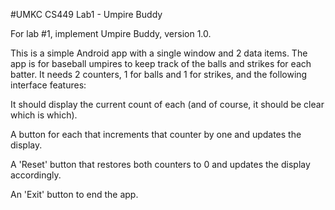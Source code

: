 #UMKC CS449 Lab1 - Umpire Buddy

For lab #1, implement Umpire Buddy, version 1.0. 

This is a simple Android app with a single window and 2 data items. The app is for baseball umpires to keep track of the balls and strikes for each batter. It needs 2 counters, 1 for balls and 1 for strikes, and the following interface features:

It should display the current count of each (and of course, it should be clear which is which).

A button for each that increments that counter by one and updates the display.

A 'Reset' button that restores both counters to 0 and updates the display accordingly.

An 'Exit' button to end the app.
